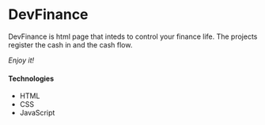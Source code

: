 # DevFinance

DevFinance is html page that inteds to control your finance life. The projects register the cash in and the cash flow.

*Enjoy it!*

#### Technologies

* HTML
* CSS
* JavaScript
